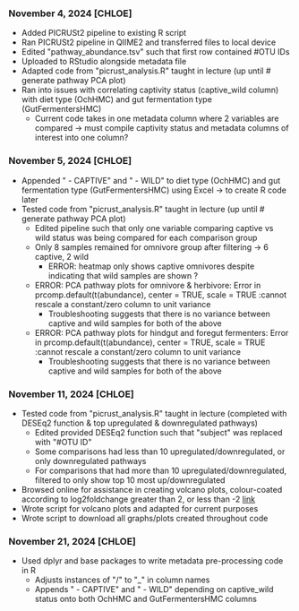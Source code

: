 ### November 4, 2024 [CHLOE]
* Added PICRUSt2 pipeline to existing R script
* Ran PICRUSt2 pipeline in QIIME2 and transferred files to local device
* Edited "pathway_abundance.tsv" such that first row contained #OTU IDs
* Uploaded to RStudio alongside metadata file
* Adapted code from "picrust_analysis.R" taught in lecture (up until # generate pathway PCA plot)
* Ran into issues with correlating captivity status (captive_wild column) with diet type (OchHMC) and gut fermentation type (GutFermentersHMC)
  * Current code takes in one metadata column where 2 variables are compared -> must compile captivity status and metadata columns of interest into one column? 

### November 5, 2024 [CHLOE]
* Appended " - CAPTIVE" and " - WILD" to diet type (OchHMC) and gut fermentation type (GutFermentersHMC) using Excel -> to create R code later
* Tested code from "picrust_analysis.R" taught in lecture (up until # generate pathway PCA plot)
  * Edited pipeline such that only one variable comparing captive vs wild status was being compared for each comparison group
  * Only 8 samples remained for omnivore group after filtering -> 6 captive, 2 wild
    * ERROR: heatmap only shows captive omnivores despite indicating that wild samples are shown ?
  * ERROR: PCA pathway plots for omnivore & herbivore: Error in prcomp.default(t(abundance), center = TRUE, scale = TRUE :cannot rescale a constant/zero column to unit variance
    * Troubleshooting suggests that there is no variance between captive and wild samples for both of the above
  * ERROR: PCA pathway plots for hindgut and foregut fermenters: Error in prcomp.default(t(abundance), center = TRUE, scale = TRUE :cannot rescale a constant/zero column to unit variance
    * Troubleshooting suggests that there is no variance between captive and wild samples for both of the above

### November 11, 2024 [CHLOE]
* Tested code from "picrust_analysis.R" taught in lecture (completed with DESEq2 function & top upregulated & downregulated pathways)
  * Edited provided DESEq2 function such that "subject" was replaced with "#OTU ID"
  * Some comparisons had less than 10 upregulated/downregulated, or only downregulated pathways
  * For comparisons that had more than 10 upregulated/downregulated, filtered to only show top 10 most up/downregulated
* Browsed online for assistance in creating volcano plots, colour-coated according to log2foldchange greater than 2, or less than -2 [link](https://biocorecrg.github.io/CRG_RIntroduction/volcano-plots.html)
 * Wrote script for volcano plots and adapted for current purposes
* Wrote script to download all graphs/plots created throughout code 

### November 21, 2024 [CHLOE]
* Used dplyr and base packages to write metadata pre-processing code in R
  * Adjusts instances of "/" to "_" in column names
  * Appends " - CAPTIVE" and " - WILD" depending on captive_wild status onto both OchHMC and GutFermentersHMC columns
